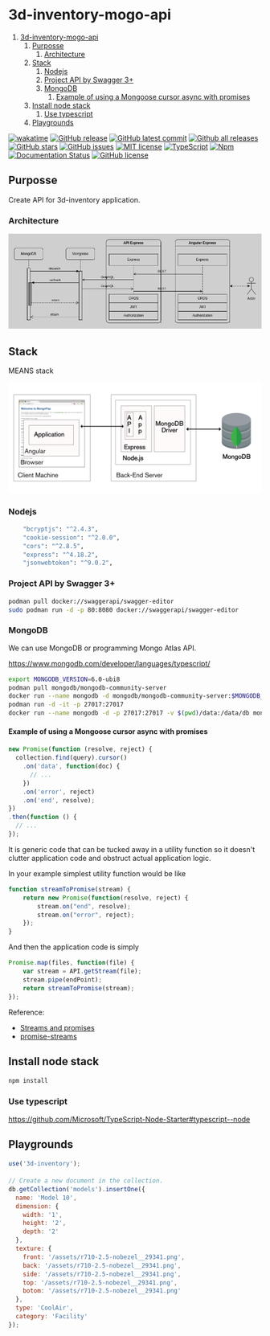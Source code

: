 ﻿# 3d-inventory-mogo-api

1. [3d-inventory-mogo-api](#3d-inventory-mogo-api)
   1. [Purposse](#purposse)
      1. [Architecture](#architecture)
   2. [Stack](#stack)
      1. [Nodejs](#nodejs)
      2. [Project API by Swagger 3+](#project-api-by-swagger-3)
      3. [MongoDB](#mongodb)
         1. [Example of using a Mongoose cursor async with promises](#example-of-using-a-mongoose-cursor-async-with-promises)
   3. [Install node stack](#install-node-stack)
      1. [Use typescript](#use-typescript)
   4. [Playgrounds](#playgrounds)

[![wakatime](https://wakatime.com/badge/user/3bbeedbe-0c6a-4a01-b3cd-a85d319a03bf/project/018c29b5-69aa-44a9-823a-51170ee4eafb.svg)](https://wakatime.com/badge/user/3bbeedbe-0c6a-4a01-b3cd-a85d319a03bf/project/018c29b5-69aa-44a9-823a-51170ee4eafb)
[![GitHub release](https://img.shields.io/github/release/karol-preiskorn/3d-inventory-mongo-api)](https://GitHub.com/karol-preiskorn/3d-inventory-mongo-api/releases/)
[![GitHub latest commit](https://badgen.net/github/last-commit/karol-preiskorn/3d-inventory-mongo-api)](https://GitHub.com/karol-preiskorn/3d-inventory-mongo-api/commit/)
[![Github all releases](https://img.shields.io/github/downloads/karol-preiskorn/3d-inventory-mongo-api/total.svg)](https://GitHub.com/karol-preiskorn/3d-inventory-mongo-api/releases/)
[![GitHub stars](https://img.shields.io/github/stars/karol-preiskorn/3d-inventory-mongo-api.svg?style=social&label=Star&maxAge=2592000)](https://GitHub.com/karol-preiskorn/3d-inventory-mongo-api/stargazers/)
[![GitHub issues](https://img.shields.io/github/issues/karol-preiskorn/3d-inventory-mongo-api.svg)](https://GitHub.com/karol-preiskorn/3d-inventory-mongo-api/issues/)
[![MIT license](https://img.shields.io/badge/License-MIT-blue.svg)](https://lbesson.mit-license.org/)
[![TypeScript](https://img.shields.io/badge/--3178C6?logo=typescript&logoColor=ffffff)](https://www.typescriptlang.org/)
[![Npm](https://badgen.net/badge/icon/npm?icon=npm&label)](https://https://npmjs.com/)
[![Documentation Status](https://readthedocs.org/projects/ansicolortags/badge/?version=latest)](http://ansicolortags.readthedocs.io/?badge=latest)
[![GitHub license](https://badgen.net/github/license/karol-preiskorn/3d-inventory-mongo-api)](https://github.com/karol-preiskorn/3d-inventory-mongo-api/blob/master/LICENSE)

## Purposse

Create API for 3d-inventory application.

### Architecture

![Architecture 3d-inventory Mongo API](assets/architecture.png)

## Stack

MEANS stack

![MEAN Stack (from: https://www.mongodb.com/blog)](assets/MEAN_Stack-phueurihe2.png)

### Nodejs

```bash
    "bcryptjs": "^2.4.3",
    "cookie-session": "^2.0.0",
    "cors": "^2.8.5",
    "express": "^4.18.2",
    "jsonwebtoken": "^9.0.2",
```

### Project API by Swagger 3+

```bash
podman pull docker://swaggerapi/swagger-editor
sudo podman run -d -p 80:8080 docker://swaggerapi/swagger-editor
```

### MongoDB

We can use MongoDB or programming Mongo Atlas API.

<https://www.mongodb.com/developer/languages/typescript/>

```bash
export MONGODB_VERSION=6.0-ubi8
podman pull mongodb/mongodb-community-server
docker run --name mongodb -d mongodb/mongodb-community-server:$MONGODB_VERSION
podman run -d -it -p 27017:27017
docker run --name mongodb -d -p 27017:27017 -v $(pwd)/data:/data/db mongodb/mongodb-community-server:$MONGODB_VERSION
```

#### Example of using a Mongoose cursor async with promises

```javascript
new Promise(function (resolve, reject) {
  collection.find(query).cursor()
    .on('data', function(doc) {
      // ...
    })
    .on('error', reject)
    .on('end', resolve);
})
.then(function () {
  // ...
});
```

It is generic code that can be tucked away in a utility function so it doesn't
clutter application code and obstruct actual application logic.

In your example simplest utility function would be like

```js
function streamToPromise(stream) {
    return new Promise(function(resolve, reject) {
        stream.on("end", resolve);
        stream.on("error", reject);
    });
}
```

And then the application code is simply

```js
Promise.map(files, function(file) {
    var stream = API.getStream(file);
    stream.pipe(endPoint);
    return streamToPromise(stream);
});
```

Reference:

- [Streams and promises](https://github.com/petkaantonov/bluebird/issues/332#issuecomment-58326173)
- [promise-streams](https://github.com/spion/promise-streams)

## Install node stack

```bash
npm install
```

### Use typescript

<https://github.com/Microsoft/TypeScript-Node-Starter#typescript--node>

## Playgrounds

```javascript
use('3d-inventory');

// Create a new document in the collection.
db.getCollection('models').insertOne({
  name: 'Model 10',
  dimension: {
    width: '1',
    height: '2',
    depth: '2'
  },
  texture: {
    front: '/assets/r710-2.5-nobezel__29341.png',
    back: '/assets/r710-2.5-nobezel__29341.png',
    side: '/assets/r710-2.5-nobezel__29341.png',
    top: '/assets/r710-2.5-nobezel__29341.png',
    botom: '/assets/r710-2.5-nobezel__29341.png'
  },
  type: 'CoolAir',
  category: 'Facility'
});
```
